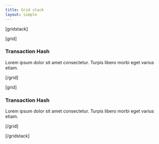 ```yaml
---
title: Grid stack
layout: simple
---
```


<script>
    import {Code} from '$lib'
</script>

<div>

[gridstack]

[grid]

### Transaction Hash

Lorem ipsum dolor sit amet consectetur. Turpis libero morbi eget varius etiam.

[/grid]

[grid]

### Transaction Hash

Lorem ipsum dolor sit amet consectetur. Turpis libero morbi eget varius etiam.

[/grid]

[/gridstack]

</div>
